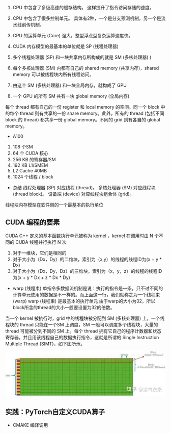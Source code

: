 
1. CPU 中包含了多级高速的缓存结构。 这样提升了指令访问存储的速度。
2. CPU 中包含了很多控制单元。 具体有2种，一个是分支预测机制，另一个是流水线前传机制。
3. CPU 的运算单元 (Core) 强大，整型浮点型复杂运算速度快。


4. CUDA 内存模型的最基本的单位就是 SP (线程处理器)
5. 多个线程处理器 (SP) 和一块共享内存所构成的就是 SM (多核处理器) (
6. 每个多核处理器 (SM) 内都有自己的 shared memory (共享内存)，shared memory 可以被线程块内所有线程访问。

7. 由这个 SM (多核处理器) 和一块全局内存，就构成了 GPU
8. 一个 GPU 的所有 SM 共有一块 global memory (全局内存)

每个 thread 都有自己的一份 register 和 local memory 的空间。同一个 block 中的每个 thread 则有共享的一份 share memory。此外，所有的 thread (包括不同 block 的 thread) 都共享一份 global memory。不同的 grid 则有各自的 global memory。

* A100
1. 108 个SM
2. 64 个 CUDA 核心
3. 256 KB 的寄存器/SM
4. 192 KB L1/SMEM
5. L2 Cache 40MB
6. 1024 个线程 / block



* 总结
线程处理器 (SP) 对应线程 (thread)。
多核处理器 (SM) 对应线程块 (thread block)。
设备端 (device) 对应线程块组合体 (grid)。

线程块内存模型在软件侧的一个最基本的执行单位

## CUDA 编程的要素

CUDA C++ 定义的基本函数执行单元被称为 kernel ，kernel 在调用时由 N 个不同的 CUDA 线程并行执行 N 次

1. 对于一维块，它们是相同的
2. 对于大小为（Dx，Dy）的二维块，索引为（x,y）的线程的线程ID为(x + y * Dx)
3. 对于大小为（Dx，Dy，Dz）的三维块，索引为（x，y，z）的线程的线程ID为(x + y * Dx + z * Dx * Dy)

* warp (线程束)
单指令多数据流机制是说：执行的指令是一条，只不过不同的计算单元使用的数据是不一样的。而上面这一行，我们就称之为一个线程束 (warp)
warp (线程束) 是最基本的执行单元
由于warp的大小为32，所以block所含的thread的大小一般要设置为32的倍数。

当一个 kernel 被执行时，grid 中的线程块被分配到 SM (多核处理器) 上，一个线程块的 thread 只能在一个SM 上调度，SM 一般可以调度多个线程块，大量的 thread 可能被分到不同的 SM 上。每个 thread 拥有它自己的程序计数器和状态寄存器，并且用该线程自己的数据执行指令，这就是所谓的 Single Instruction Multiple Thread (SIMT)，如下图所示。

![Alt text](../../img/cutlass-cute-nccl-cuda/cuda/image-cuda-1.png)


## 实践：PyTorch自定义CUDA算子




* CMAKE 编译调用












